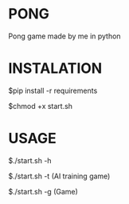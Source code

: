 # PONG
Pong game made by me in python

# INSTALATION
$pip install -r requirements

$chmod +x start.sh

# USAGE
$./start.sh -h

$./start.sh -t (AI training game)

$./start.sh -g (Game)
